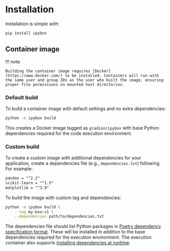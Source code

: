 # Installation

Installation is simple with:

```bash
pip install ipybox
```

## Container image

!!! note

    Building the container image requires [Docker](https://www.docker.com/) to be installed. Containers will run with the same user and group IDs as the user who built the image, ensuring proper file permissions on mounted host directories.

### Default build

To build a container image with default settings and no extra dependencies:

```bash
python -m ipybox build
```

This creates a Docker image tagged as `gradion/ipybox` with base Python dependencies required for the code execution environment.

### Custom build

To create a custom image with additional dependencies for your application, create a dependencies file (e.g., `dependencies.txt`) following. For example:

```txt
pandas = "^2.2"
scikit-learn = "^1.5"
matplotlib = "^3.9"
```

To build the image with custom tag and dependencies:

```bash
python -m ipybox build \
    --tag my-box:v1 \
    --dependencies path/to/dependencies.txt
```

The dependencies file should list Python packages in [Poetry dependency specification format](https://python-poetry.org/docs/dependency-specification/). These will be installed in addition to the base dependencies required for the execution environment. The execution container also supports [installing dependencies at runtime](usage.md#installing-dependencies-at-runtime).
